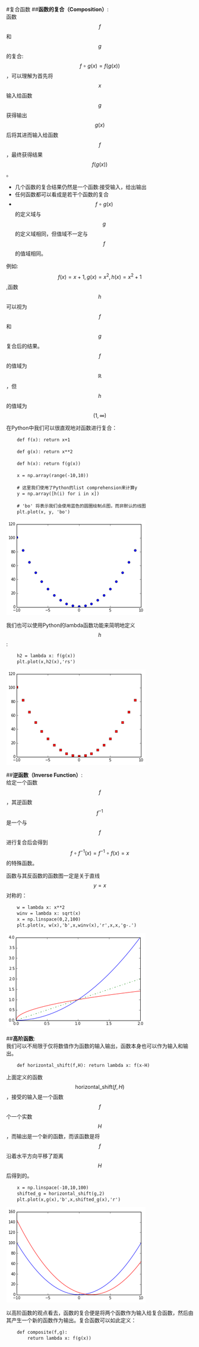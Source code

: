 #复合函数
##**函数的复合（Composition）**:  
函数$$f$$和$$g$$的复合:$$f\circ g(x)=f(g(x))$$，可以理解为首先将$$x$$输入给函数$$g$$获得输出$$g(x)$$后将其进而输入给函数$$f$$，最终获得结果$$f(g(x))$$。

+ 几个函数的复合结果仍然是一个函数:接受输入，给出输出
+ 任何函数都可以看成是若干个函数的复合 
+ $$f\circ g(x)$$的定义域与$$g$$的定义域相同，但值域不一定与$$f$$的值域相同。


例如:$$f(x)= x+1,g(x)=x^2,h(x)=x^2+1$$,函数$$h$$可以视为$$f$$和$$g$$复合后的结果。$$f$$的值域为$$\mathbb{R}$$，但$$h$$的值域为$$(1,\infty)$$ 

在Python中我们可以很直观地对函数进行复合：

```
    def f(x): return x+1
    
    def g(x): return x**2
        
    def h(x): return f(g(x))
        
    x = np.array(range(-10,10))
    
    # 这里我们使用了Python的list comprehension来计算y
    y = np.array([h(i) for i in x])
    
    # 'bo' 将表示我们会使用蓝色的圆圈绘制点图，而非默认的线图
    plt.plot(x, y, 'bo')
```

![02-01 compFunc](images/02-01compFunc.png)    

我们也可以使用Python的lambda函数功能来简明地定义$$h$$:

```
    h2 = lambda x: f(g(x))
    plt.plot(x,h2(x),'rs')
```

![02-02 compFunc2](images/02-02compFunc2.png) 

##**逆函数（Inverse Function）**:  
给定一个函数$$f$$，其逆函数$$f^{-1}$$是一个与$$f$$进行复合后会得到$$f\circ f^{-1}(x)=f^{-1} \circ f (x)=x$$的特殊函数。

函数与其反函数的函数图一定是关于直线$$y=x$$对称的：
```
    w = lambda x: x**2
    winv = lambda x: sqrt(x)
    x = np.linspace(0,2,100)
    plt.plot(x, w(x),'b',x,winv(x),'r',x,x,'g-.')
```
![02-03 inverse](images/02-03inverse.png) 

##**高阶函数**:  
我们可以不局限于仅将数值作为函数的输入输出，函数本身也可以作为输入和输出。
```
    def horizontal_shift(f,H): return lambda x: f(x-H)
```

上面定义的函数$$\text{horizontal_shift}(f,H)$$，接受的输入是一个函数$$f$$个一个实数$$H$$，而输出是一个新的函数，而该函数是将$$f$$沿着水平方向平移了距离$$H$$后得到的。

```
    x = np.linspace(-10,10,100)
    shifted_g = horizontal_shift(g,2)
    plt.plot(x,g(x),'b',x,shifted_g(x),'r')
```
![02-04 gplot](images/02-04gplot.png)

以高阶函数的观点看去，函数的复合便是将两个函数作为输入给复合函数，然后由其产生一个新的函数作为输出。复合函数可以如此定义：
```
    def composite(f,g):
        return lambda x: f(g(x))
```




